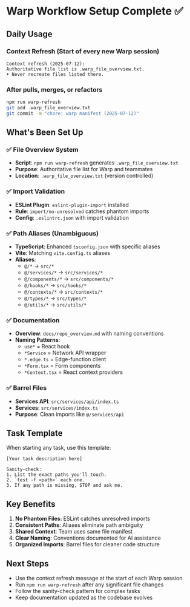 # Warp Workflow Setup Complete ✅

## Daily Usage

### Context Refresh (Start of every new Warp session)
```
Context refresh (2025-07-12):
Authoritative file list is .warp_file_overview.txt.  
• Never recreate files listed there.
```

### After pulls, merges, or refactors
```bash
npm run warp-refresh
git add .warp_file_overview.txt
git commit -m "chore: warp manifest (2025-07-12)"
```

## What's Been Set Up

### ✅ File Overview System
- **Script**: `npm run warp-refresh` generates `.warp_file_overview.txt`
- **Purpose**: Authoritative file list for Warp and teammates
- **Location**: `.warp_file_overview.txt` (version controlled)

### ✅ Import Validation
- **ESLint Plugin**: `eslint-plugin-import` installed
- **Rule**: `import/no-unresolved` catches phantom imports
- **Config**: `.eslintrc.json` with import validation

### ✅ Path Aliases (Unambiguous)
- **TypeScript**: Enhanced `tsconfig.json` with specific aliases
- **Vite**: Matching `vite.config.ts` aliases
- **Aliases**:
  - `@/*` → `src/*`
  - `@/services/*` → `src/services/*`
  - `@/components/*` → `src/components/*`
  - `@/hooks/*` → `src/hooks/*`
  - `@/contexts/*` → `src/contexts/*`
  - `@/types/*` → `src/types/*`
  - `@/utils/*` → `src/utils/*`

### ✅ Documentation
- **Overview**: `docs/repo_overview.md` with naming conventions
- **Naming Patterns**:
  - `use*` = React hook
  - `*Service` = Network API wrapper
  - `*.edge.ts` = Edge-function client
  - `*Form.tsx` = Form components
  - `*Context.tsx` = React context providers

### ✅ Barrel Files
- **Services API**: `src/services/api/index.ts`
- **Services**: `src/services/index.ts`
- **Purpose**: Clean imports like `@/services/api`

## Task Template

When starting any task, use this template:

```
[Your task description here]

Sanity-check:
1. List the exact paths you'll touch.
2. `test -f <path>` each one.
3. If any path is missing, STOP and ask me.
```

## Key Benefits

1. **No Phantom Files**: ESLint catches unresolved imports
2. **Consistent Paths**: Aliases eliminate path ambiguity
3. **Shared Context**: Team uses same file manifest
4. **Clear Naming**: Conventions documented for AI assistance
5. **Organized Imports**: Barrel files for cleaner code structure

## Next Steps

- Use the context refresh message at the start of each Warp session
- Run `npm run warp-refresh` after any significant file changes
- Follow the sanity-check pattern for complex tasks
- Keep documentation updated as the codebase evolves
